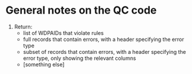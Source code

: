 # General notes on the QC code

1. Return:
    - list of WDPAIDs that violate rules
    - full records that contain errors, with a header specifying the error type
    - subset of records that contain errors, with a header specifying the error type, only showing the relevant columns
    - [something else]
    

 